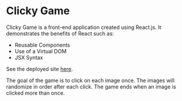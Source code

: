 # Clicky Game

Clicky Game is a front-end application created using React.js.  It demonstrates the benefits of React such as:

* Reusable Components
* Use of a Virtual DOM
* JSX Syntax  

See the deployed site [here](https://aqueous-ocean-25661.herokuapp.com/).

The goal of the game is to click on each image once.  The images will randomize in order after each click.  The game ends when an image is clicked more than once.